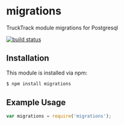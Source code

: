 # migrations

TruckTrack module migrations for Postgresql

[![build status](https://secure.travis-ci.org//migrations.png)](http://travis-ci.org//migrations)

## Installation

This module is installed via npm:

``` bash
$ npm install migrations
```

## Example Usage

``` js
var migrations = require('migrations');
```
